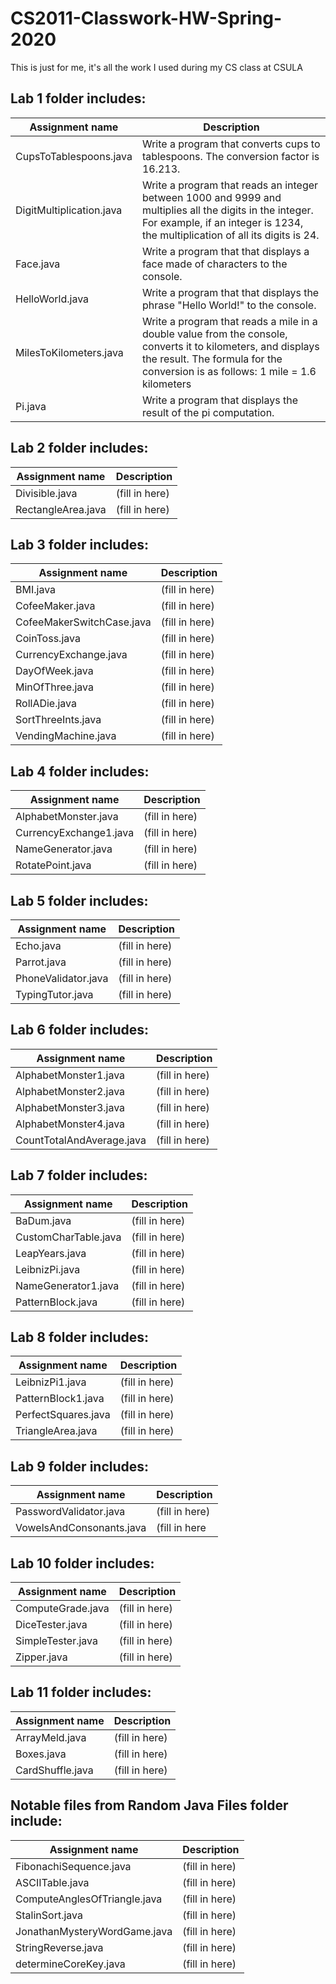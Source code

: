 # CS2011-Classwork-HW-Spring-2020
This is just for me, it's all the work I used during my CS class at CSULA
## Lab 1 folder includes:
Assignment name  | Description
-------------    | -------------
CupsToTablespoons.java     | Write a program that converts cups to tablespoons. The conversion factor is 16.213.
DigitMultiplication.java     | Write a program that reads an integer between 1000 and 9999 and multiplies all the digits in the integer. For example, if an integer is 1234, the multiplication of all its digits is 24.
Face.java     | Write a program that that displays a face made of characters to the console.
HelloWorld.java     | Write a program that that displays the phrase "Hello World!" to the console.
MilesToKilometers.java     | Write a program that reads a mile in a double value from the console, converts it to kilometers, and displays the result. The formula for the conversion is as follows: 1 mile = 1.6 kilometers
Pi.java     | Write a program that displays the result of the pi computation.

## Lab 2 folder includes:
Assignment name  | Description
-------------    | -------------
Divisible.java     | (fill in here)
RectangleArea.java     | (fill in here)

## Lab 3 folder includes:
Assignment name  | Description
-------------    | -------------
BMI.java     | (fill in here)
CofeeMaker.java     | (fill in here)
CofeeMakerSwitchCase.java     | (fill in here)
CoinToss.java     | (fill in here)
CurrencyExchange.java     | (fill in here)
DayOfWeek.java     | (fill in here)
MinOfThree.java     | (fill in here)
RollADie.java     | (fill in here)
SortThreeInts.java     | (fill in here)
VendingMachine.java     | (fill in here)

## Lab 4 folder includes:
Assignment name  | Description
-------------    | -------------
AlphabetMonster.java     | (fill in here)
CurrencyExchange1.java     | (fill in here)
NameGenerator.java     | (fill in here)
RotatePoint.java     | (fill in here)

## Lab 5 folder includes:
Assignment name  | Description
-------------    | -------------
Echo.java     | (fill in here)
Parrot.java     | (fill in here)
PhoneValidator.java     | (fill in here)
TypingTutor.java     | (fill in here)

## Lab 6 folder includes:
Assignment name  | Description
-------------    | -------------
AlphabetMonster1.java     | (fill in here)
AlphabetMonster2.java     | (fill in here)
AlphabetMonster3.java     | (fill in here)
AlphabetMonster4.java     | (fill in here)
CountTotalAndAverage.java     | (fill in here)

## Lab 7 folder includes:
Assignment name  | Description
-------------    | -------------
BaDum.java     | (fill in here)
CustomCharTable.java     | (fill in here)
LeapYears.java     | (fill in here)
LeibnizPi.java     | (fill in here)
NameGenerator1.java     | (fill in here)
PatternBlock.java     | (fill in here)

## Lab 8 folder includes:
Assignment name  | Description
-------------    | -------------
LeibnizPi1.java     | (fill in here)
PatternBlock1.java     | (fill in here)
PerfectSquares.java     | (fill in here)
TriangleArea.java     | (fill in here)

## Lab 9 folder includes:
Assignment name  | Description
-------------    | -------------
PasswordValidator.java     | (fill in here)
VowelsAndConsonants.java     | (fill in here

## Lab 10 folder includes:
Assignment name  | Description
-------------    | -------------
ComputeGrade.java     | (fill in here)
DiceTester.java     | (fill in here)
SimpleTester.java     | (fill in here)
Zipper.java     | (fill in here)

## Lab 11 folder includes:
Assignment name  | Description
-------------    | -------------
ArrayMeld.java     | (fill in here)
Boxes.java     | (fill in here)
CardShuffle.java     | (fill in here)

## Notable files from Random Java Files folder include:
Assignment name  | Description
-------------    | -------------
FibonachiSequence.java     | (fill in here)
ASCIITable.java     | (fill in here)
ComputeAnglesOfTriangle.java     | (fill in here)
StalinSort.java     | (fill in here)
JonathanMysteryWordGame.java     | (fill in here)
StringReverse.java     | (fill in here)
determineCoreKey.java     | (fill in here)
